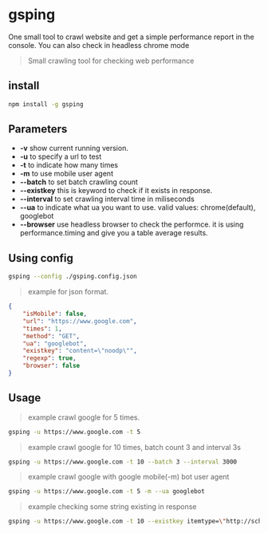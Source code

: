 gsping
====================

One small tool to crawl website and get a simple performance report in the console. You can also check in headless chrome mode

> Small crawling tool for checking web performance

## install ##

```bash
npm install -g gsping
```

## Parameters ##

* **-v** show current running version.
* **-u** <url> to specify a url to test
* **-t** <number> to indicate how many times
* **-m** to use mobile user agent
* **--batch** to set batch crawling count
* **--existkey** this is keyword to check if it exists in response.
* **--interval** to set crawling interval time in miliseconds
* **--ua** <useragent> to indicate what ua you want to use. valid values: chrome(default), googlebot
* **--browser** use headless browser to check the performce. it is using performance.timing and give you a table average results.

## Using config ##

```bash
gsping --config ./gsping.config.json
```

> example for json format.

```json
{
    "isMobile": false,
    "url": "https://www.google.com",
    "times": 1,
    "method": "GET",
    "ua": "googlebot",
    "existkey": "content=\"noodp\"",
    "regexp": true,
    "browser": false
}
```

## Usage ##

> example crawl google for 5 times.

```bash
gsping -u https://www.google.com -t 5
```

> example crawl google for 10 times, batch count 3 and interval 3s

```bash
gsping -u https://www.google.com -t 10 --batch 3 --interval 3000
```

> example crawl google with google mobile(-m) bot user agent

```bash
gsping -u https://www.google.com -t 5 -m --ua googlebot
```

> example checking some string existing in response

```zsh
gsping -u https://www.google.com -t 10 --existkey itemtype=\"http://schema.org/WebPage\"
```
